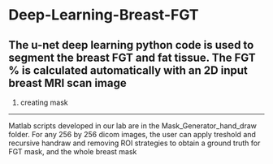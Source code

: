 # Deep-Learning-Breast-FGT
The u-net deep learning python code is used to segment the breast FGT and fat tissue. The FGT % is calculated automatically with an 2D input breast MRI scan image
--------------
1. creating mask
--------------
Matlab scripts developed in our lab are in the Mask_Generator_hand_draw folder. 
For any 256 by 256 dicom images, the user can apply treshold and recursive handraw and removing ROI strategies to obtain a ground truth for FGT mask, and the whole breast mask
